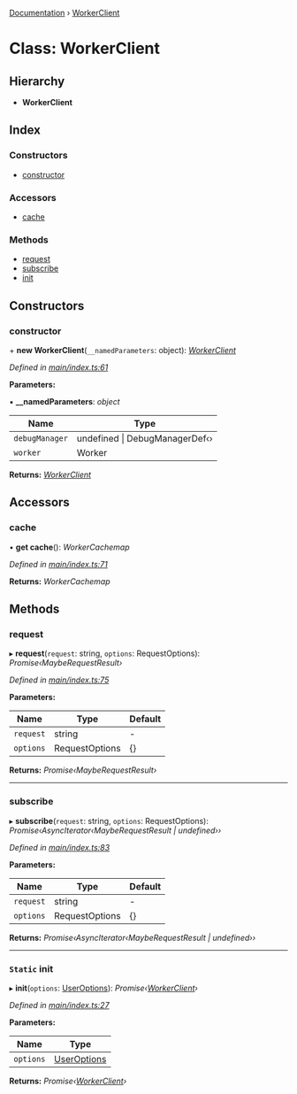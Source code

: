 [Documentation](../README.md) › [WorkerClient](workerclient.md)

# Class: WorkerClient

## Hierarchy

* **WorkerClient**

## Index

### Constructors

* [constructor](workerclient.md#constructor)

### Accessors

* [cache](workerclient.md#cache)

### Methods

* [request](workerclient.md#request)
* [subscribe](workerclient.md#subscribe)
* [init](workerclient.md#static-init)

## Constructors

###  constructor

\+ **new WorkerClient**(`__namedParameters`: object): *[WorkerClient](workerclient.md)*

*Defined in [main/index.ts:61](https://github.com/badbatch/graphql-box/blob/7974018/packages/worker-client/src/main/index.ts#L61)*

**Parameters:**

▪ **__namedParameters**: *object*

Name | Type |
------ | ------ |
`debugManager` | undefined &#124; DebugManagerDef‹› |
`worker` | Worker |

**Returns:** *[WorkerClient](workerclient.md)*

## Accessors

###  cache

• **get cache**(): *WorkerCachemap*

*Defined in [main/index.ts:71](https://github.com/badbatch/graphql-box/blob/7974018/packages/worker-client/src/main/index.ts#L71)*

**Returns:** *WorkerCachemap*

## Methods

###  request

▸ **request**(`request`: string, `options`: RequestOptions): *Promise‹MaybeRequestResult›*

*Defined in [main/index.ts:75](https://github.com/badbatch/graphql-box/blob/7974018/packages/worker-client/src/main/index.ts#L75)*

**Parameters:**

Name | Type | Default |
------ | ------ | ------ |
`request` | string | - |
`options` | RequestOptions | {} |

**Returns:** *Promise‹MaybeRequestResult›*

___

###  subscribe

▸ **subscribe**(`request`: string, `options`: RequestOptions): *Promise‹AsyncIterator‹MaybeRequestResult | undefined››*

*Defined in [main/index.ts:83](https://github.com/badbatch/graphql-box/blob/7974018/packages/worker-client/src/main/index.ts#L83)*

**Parameters:**

Name | Type | Default |
------ | ------ | ------ |
`request` | string | - |
`options` | RequestOptions | {} |

**Returns:** *Promise‹AsyncIterator‹MaybeRequestResult | undefined››*

___

### `Static` init

▸ **init**(`options`: [UserOptions](../interfaces/useroptions.md)): *Promise‹[WorkerClient](workerclient.md)›*

*Defined in [main/index.ts:27](https://github.com/badbatch/graphql-box/blob/7974018/packages/worker-client/src/main/index.ts#L27)*

**Parameters:**

Name | Type |
------ | ------ |
`options` | [UserOptions](../interfaces/useroptions.md) |

**Returns:** *Promise‹[WorkerClient](workerclient.md)›*
